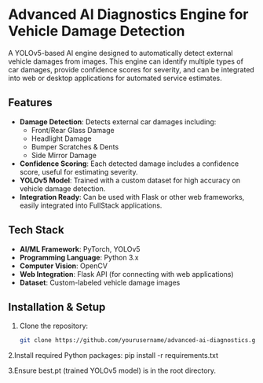 # Advanced AI Diagnostics Engine for Vehicle Damage Detection

A YOLOv5-based AI engine designed to automatically detect external vehicle damages from images. This engine can identify multiple types of car damages, provide confidence scores for severity, and can be integrated into web or desktop applications for automated service estimates.

## Features

- **Damage Detection**: Detects external car damages including:
  - Front/Rear Glass Damage
  - Headlight Damage
  - Bumper Scratches & Dents
  - Side Mirror Damage
- **Confidence Scoring**: Each detected damage includes a confidence score, useful for estimating severity.
- **YOLOv5 Model**: Trained with a custom dataset for high accuracy on vehicle damage detection.
- **Integration Ready**: Can be used with Flask or other web frameworks, easily integrated into FullStack applications.

## Tech Stack

- **AI/ML Framework**: PyTorch, YOLOv5
- **Programming Language**: Python 3.x
- **Computer Vision**: OpenCV
- **Web Integration**: Flask API (for connecting with web applications)
- **Dataset**: Custom-labeled vehicle damage images

## Installation & Setup

1. Clone the repository:
   ```bash
   git clone https://github.com/yourusername/advanced-ai-diagnostics.gitxt
2.Install required Python packages:
 pip install -r requirements.txt
 
3.Ensure best.pt (trained YOLOv5 model) is in the root directory.








   
